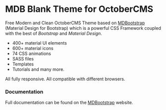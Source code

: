 # MDB Blank Theme for OctoberCMS
Free Modern and Clean OctoberCMS Theme based on [MDBootstrap](https://mdbootstrap.com/material-design-for-bootstrap/?utm_ref_id=22105) (Material Design for Bootstrap) which is a powerful CSS Framework coupled with the best of *Bootstrap* and *Material Design*. 

- 400+ material UI elements
- 600+ material icons 
- 74 CSS animations
- SASS files
- Templates
- Tutorials and many more.

All fully responsive. All compatible with different browsers.

### Documentation
Full documentation can be found on the [MDBootstrap](https://mdbootstrap.com/material-design-for-bootstrap/?utm_ref_id=22105) website.
